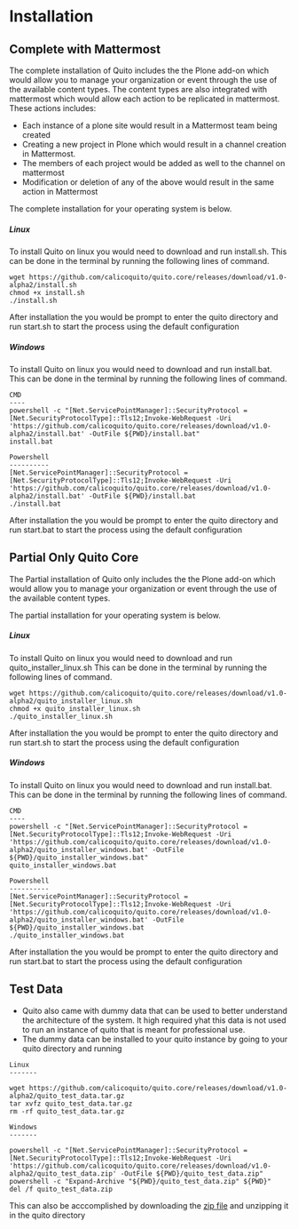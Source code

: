 Installation
============
Complete with Mattermost
------------------------
  The complete installation of Quito includes the the Plone add-on which would allow you to manage your 
  organization or event through the use of the available content types. The content types are also integrated with 
  mattermost which would allow each action to be replicated in mattermost. These actions includes:

  - Each instance of a plone site would result in a Mattermost team being created
  - Creating a new project in Plone which would result in a channel creation in Mattermost.
  - The members of each project would be added as well to the channel on mattermost
  - Modification or deletion of any of the above would result in the same action in Mattermost

  The complete installation for your operating system is below. 

##### Linux
To install Quito on linux you would need to download and run install.sh.
This can be done in the terminal by running the following lines of command.
```
wget https://github.com/calicoquito/quito.core/releases/download/v1.0-alpha2/install.sh
chmod +x install.sh
./install.sh
```
After installation the you would be prompt to enter the quito directory and run start.sh to start the process using the default configuration 

##### Windows
To install Quito on linux you would need to download and run install.bat.
This can be done in the terminal by running the following lines of command.
```
CMD
----
powershell -c "[Net.ServicePointManager]::SecurityProtocol = [Net.SecurityProtocolType]::Tls12;Invoke-WebRequest -Uri 'https://github.com/calicoquito/quito.core/releases/download/v1.0-alpha2/install.bat' -OutFile ${PWD}/install.bat"
install.bat

Powershell
----------
[Net.ServicePointManager]::SecurityProtocol = [Net.SecurityProtocolType]::Tls12;Invoke-WebRequest -Uri 'https://github.com/calicoquito/quito.core/releases/download/v1.0-alpha2/install.bat' -OutFile ${PWD}/install.bat
./install.bat

```
After installation the you would be prompt to enter the quito directory and run start.bat to start the process using the default configuration 

Partial Only Quito Core
------------------------
The Partial installation of Quito only includes the the Plone add-on which would allow you to manage your organization or event through the use of the available content types. 
  
The partial installation for your operating system is below.

##### Linux
To install Quito on linux you would need to download and run quito_installer_linux.sh
This can be done in the terminal by running the following lines of command.
```
wget https://github.com/calicoquito/quito.core/releases/download/v1.0-alpha2/quito_installer_linux.sh
chmod +x quito_installer_linux.sh
./quito_installer_linux.sh
```
After installation the you would be prompt to enter the quito directory and run start.sh to start the process using the default configuration  
      

##### Windows
To install Quito on linux you would need to download and run install.bat.
This can be done in the terminal by running the following lines of command.

```
CMD
----
powershell -c "[Net.ServicePointManager]::SecurityProtocol = [Net.SecurityProtocolType]::Tls12;Invoke-WebRequest -Uri 'https://github.com/calicoquito/quito.core/releases/download/v1.0-alpha2/quito_installer_windows.bat' -OutFile ${PWD}/quito_installer_windows.bat"
quito_installer_windows.bat

Powershell
----------
[Net.ServicePointManager]::SecurityProtocol = [Net.SecurityProtocolType]::Tls12;Invoke-WebRequest -Uri 'https://github.com/calicoquito/quito.core/releases/download/v1.0-alpha2/quito_installer_windows.bat' -OutFile ${PWD}/quito_installer_windows.bat
./quito_installer_windows.bat

```
After installation the you would be prompt to enter the quito directory and run start.bat to start the process using the default configuration

Test Data
----------
- Quito also came with dummy data that can be used to better understand the architecture of the system. It high required yhat this data is not used to run an instance of quito that is meant for professional use. 
- The dummy data can be installed to your quito instance by going to your quito directory and running 

```
Linux 
-------

wget https://github.com/calicoquito/quito.core/releases/download/v1.0-alpha2/quito_test_data.tar.gz
tar xvfz quito_test_data.tar.gz
rm -rf quito_test_data.tar.gz

Windows
-------

powershell -c "[Net.ServicePointManager]::SecurityProtocol = [Net.SecurityProtocolType]::Tls12;Invoke-WebRequest -Uri 'https://github.com/calicoquito/quito.core/releases/download/v1.0-alpha2/quito_test_data.zip' -OutFile ${PWD}/quito_test_data.zip"
powershell -c "Expand-Archive "${PWD}/quito_test_data.zip" ${PWD}"
del /f quito_test_data.zip
```
This can also be acccomplished by downloading the [zip file](https://github.com/calicoquito/quito.core/releases/download/v1.0-alpha2/quito_test_data.zip) and unzipping it in the quito directory

